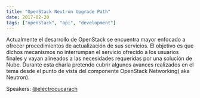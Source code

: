 ```yaml
---
title: "OpenStack Neutron Upgrade Path"
date: 2017-02-20
tags: ["openstack", "api", "development"]
---
```


Actualmente el desarrollo de OpenStack se encuentra mayor enfocado a ofrecer procedimientos de actualización de sus servicios. El objetivo es que dichos mecanismos no interrumpan el servicio ofrecido a los usuarios finales y vayan alineados a las necesidades requeridas por una solución de Nube. Durante esta charla pretendo cubrir algunos avances realizados en el tema desde el punto de vista del componente OpenStack Networking( aka Neutron).

Speakers:
[@electrocucarach](https://twitter.com/electrocucarach)